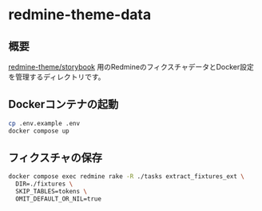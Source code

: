 # redmine-theme-data

## 概要

[redmine-theme/storybook](https://github.com/redmine-theme/storybook) 用のRedmineのフィクスチャデータとDocker設定を管理するディレクトリです。

## Dockerコンテナの起動

```sh
cp .env.example .env
docker compose up
```

## フィクスチャの保存

```sh
docker compose exec redmine rake -R ./tasks extract_fixtures_ext \
  DIR=./fixtures \
  SKIP_TABLES=tokens \
  OMIT_DEFAULT_OR_NIL=true
```
